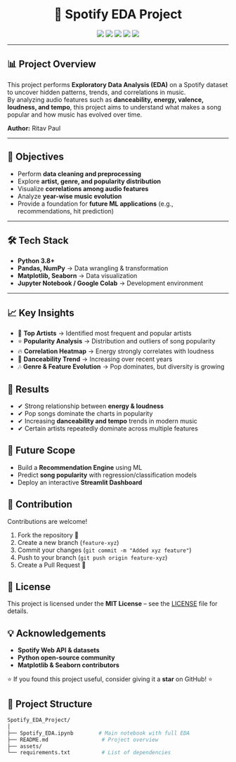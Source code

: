 <h1 align="center">🎵 Spotify EDA Project</h1>

<p align="center">
  <img src="https://img.shields.io/badge/Analysis-EDA-blue.svg" />
  <img src="https://img.shields.io/badge/Python-3.8+-green.svg" />
  <img src="https://img.shields.io/badge/Jupyter-Notebook-orange.svg" />
  <img src="https://img.shields.io/badge/Status-Complete-success.svg" />
  <img src="https://img.shields.io/github/license/your-username/Spotify_EDA_Project" />
</p>

---

## 📊 Project Overview  

This project performs **Exploratory Data Analysis (EDA)** on a Spotify dataset to uncover hidden patterns, trends, and correlations in music.  
By analyzing audio features such as **danceability, energy, valence, loudness, and tempo**, this project aims to understand what makes a song popular and how music has evolved over time.  

**Author:** Ritav Paul

---

## 🚀 Objectives  

- Perform **data cleaning and preprocessing**  
- Explore **artist, genre, and popularity distribution**  
- Visualize **correlations among audio features**  
- Analyze **year-wise music evolution**  
- Provide a foundation for **future ML applications** (e.g., recommendations, hit prediction)  

---

## 🛠️ Tech Stack  

- **Python 3.8+**  
- **Pandas, NumPy** → Data wrangling & transformation  
- **Matplotlib, Seaborn** → Data visualization  
- **Jupyter Notebook / Google Colab** → Development environment  

---
## 📈 Key Insights
- 🎤 **Top Artists** → Identified most frequent and popular artists  
- ⭐ **Popularity Analysis** → Distribution and outliers of song popularity  
- 🔥 **Correlation Heatmap** → Energy strongly correlates with loudness  
- 💃 **Danceability Trend** → Increasing over recent years  
- 🎶 **Genre & Feature Evolution** → Pop dominates, but diversity is growing  

## 🎯 Results
- ✔ Strong relationship between **energy & loudness**  
- ✔ Pop songs dominate the charts in popularity  
- ✔ Increasing **danceability and tempo** trends in modern music  
- ✔ Certain artists repeatedly dominate across multiple features  

## 🔮 Future Scope
- Build a **Recommendation Engine** using ML  
- Predict **song popularity** with regression/classification models  
- Deploy an interactive **Streamlit Dashboard**  

## 🤝 Contribution
Contributions are welcome!  
1. Fork the repository 🍴  
2. Create a new branch (`feature-xyz`)  
3. Commit your changes (`git commit -m "Added xyz feature"`)  
4. Push to your branch (`git push origin feature-xyz`)  
5. Create a Pull Request 🔄  

## 📜 License
This project is licensed under the **MIT License** – see the [LICENSE](LICENSE) file for details.  


## 💡 Acknowledgements
- **Spotify Web API & datasets**  
- **Python open-source community**  
- **Matplotlib & Seaborn contributors**  

⭐ If you found this project useful, consider giving it a **star** on GitHub! ⭐


## 📂 Project Structure  

```bash
Spotify_EDA_Project/
│
├── Spotify_EDA.ipynb        # Main notebook with full EDA
├── README.md                 # Project overview
├── assets/            
└── requirements.txt          # List of dependencies



